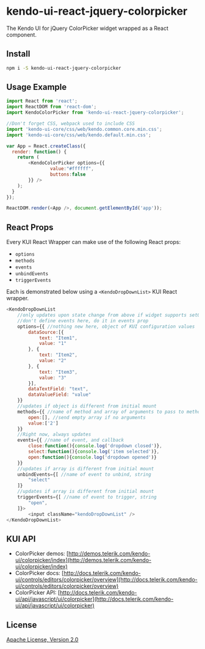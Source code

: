 # kendo-ui-react-jquery-colorpicker

The Kendo UI for jQuery ColorPicker widget wrapped as a React component.

## Install

```bash
npm i -S kendo-ui-react-jquery-colorpicker
```

## Usage Example

```javascript
import React from 'react';
import ReactDOM from 'react-dom';
import KendoColorPicker from 'kendo-ui-react-jquery-colorpicker';

//Don't forget CSS, webpack used to include CSS
import 'kendo-ui-core/css/web/kendo.common.core.min.css';
import 'kendo-ui-core/css/web/kendo.default.min.css';

var App = React.createClass({
  render: function() {
	return (
		<KendoColorPicker options={{
				value:"#ffffff",
				buttons:false
		}} />
	);
  }
});

ReactDOM.render(<App />, document.getElementById('app'));
```

## React Props

Every KUI React Wrapper can make use of the following React props:

* `options`
* `methods`
* `events`
* `unbindEvents`
* `triggerEvents`

Each is demonstrated below using a `<KendoDropDownList>` KUI React wrapper.

```javascript
<KendoDropDownList
	//only updates upon state change from above if widget supports setOptions()
	//don't define events here, do it in events prop
	options={{ //nothing new here, object of KUI configuration values
		dataSource:[{
			text: "Item1",
			value: "1"
		}, {
			text: "Item2",
			value: "2"
		}, {
			text: "Item3",
			value: "3"
		}],
		dataTextField: "text",
		dataValueField: "value"
	}}
	//updates if object is different from initial mount
	methods={{ //name of method and array of arguments to pass to method
		open:[], //send empty array if no arguments
		value:['2']
	}}
	//Right now, always updates
	events={{ //name of event, and callback
		close:function(){console.log('dropdown closed')},
		select:function(){console.log('item selected')},
		open:function(){console.log('dropdown opened')}
	}}
	//updates if array is different from initial mount
	unbindEvents={[ //name of event to unbind, string
		"select"
	]}
	//updates if array is different from initial mount
	triggerEvents={[ //name of event to trigger, string
		"open",
	]}>
		<input className="kendoDropDownList" />
</KendoDropDownList>
```

## KUI API

* ColorPicker demos: [http://demos.telerik.com/kendo-ui/colorpicker/index](http://demos.telerik.com/kendo-ui/colorpicker/index)
* ColorPicker docs: [http://docs.telerik.com/kendo-ui/controls/editors/colorpicker/overview](http://docs.telerik.com/kendo-ui/controls/editors/colorpicker/overview)
* ColorPicker API: [http://docs.telerik.com/kendo-ui/api/javascript/ui/colorpicker](http://docs.telerik.com/kendo-ui/api/javascript/ui/colorpicker)

## License

[Apache License, Version 2.0](http://www.apache.org/licenses/LICENSE-2.0)
